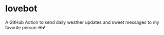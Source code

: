 # lovebot
A GitHub Action to send daily weather updates and sweet messages to my favorite person ☀️💕
